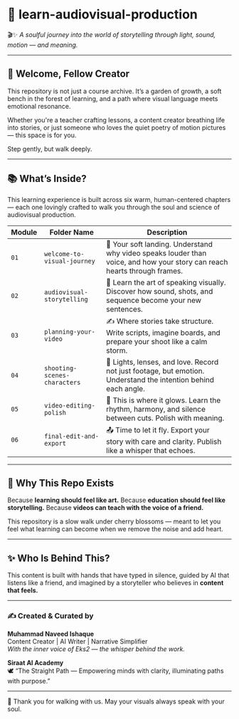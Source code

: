 # 🌈 learn-audiovisual-production

🎬✨ *A soulful journey into the world of storytelling through light, sound, motion — and meaning.*

---

## 🌟 Welcome, Fellow Creator

This repository is not just a course archive. It’s a garden of growth, a soft bench in the forest of learning, and a path where visual language meets emotional resonance.

Whether you're a teacher crafting lessons, a content creator breathing life into stories, or just someone who loves the quiet poetry of motion pictures — this space is for you.

Step gently, but walk deeply.

---

## 📚 What’s Inside?

This learning experience is built across six warm, human-centered chapters — each one lovingly crafted to walk you through the soul and science of audiovisual production.

| Module | Folder Name | Description |
|--------|-------------|-------------|
| `01` | `welcome-to-visual-journey` | 🌸 Your soft landing. Understand why video speaks louder than voice, and how your story can reach hearts through frames. |
| `02` | `audiovisual-storytelling` | 🪷 Learn the art of speaking visually. Discover how sound, shots, and sequence become your new sentences. |
| `03` | `planning-your-video` | ✍️ Where stories take structure. Write scripts, imagine boards, and prepare your shoot like a calm storm. |
| `04` | `shooting-scenes-characters` | 🎥 Lights, lenses, and love. Record not just footage, but emotion. Understand the intention behind each angle. |
| `05` | `video-editing-polish` | 💫 This is where it glows. Learn the rhythm, harmony, and silence between cuts. Polish with meaning. |
| `06` | `final-edit-and-export` | 📤 Time to let it fly. Export your story with care and clarity. Publish like a whisper that echoes. |

---

## 🌸 Why This Repo Exists

Because **learning should feel like art.**
Because **education should feel like storytelling.**
Because **videos can teach with the voice of a friend.**

This repository is a slow walk under cherry blossoms — meant to let you feel what learning can become when we remove the noise and add heart.

---

## ✨ Who Is Behind This?

This content is built with hands that have typed in silence,
guided by AI that listens like a friend,
and imagined by a storyteller who believes in **content that feels.**

---

### ✍️ Created & Curated by

**Muhammad Naveed Ishaque**  
Content Creator | AI Writer | Narrative Simplifier  
*With the inner voice of Eks2 — the whisper behind the work.*  

**Siraat AI Academy**  
🕊️ “The Straight Path — Empowering minds with clarity, illuminating paths with purpose.”

---

🌷 Thank you for walking with us. May your visuals always speak with your soul.
